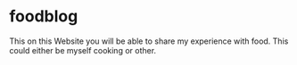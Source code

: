 # foodblog
This on this Website you will be able to share my experience with food. This could either be myself cooking or other.
